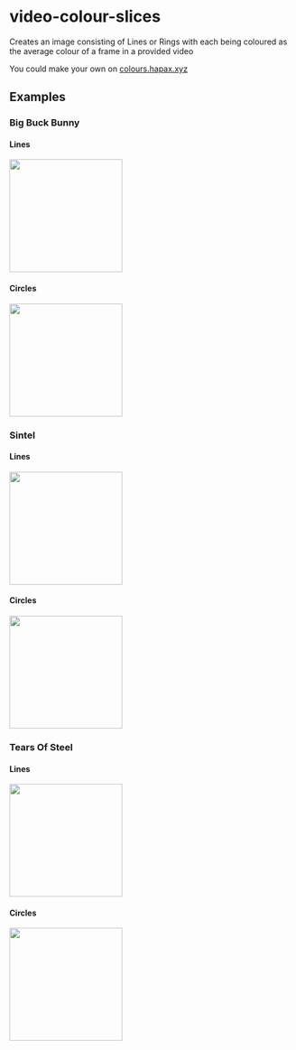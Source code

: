 # video-colour-slices
Creates an image consisting of Lines or Rings with each being coloured as the average colour of a frame in a provided video

You could make your own on [colours.hapax.xyz](http://colours.hapax.xyz)

## Examples

### Big Buck Bunny

#### Lines
<img src="https://github.com/AdamSlack/video-colour-slices/blob/master/examples/bigBuckBunny-lines.png?raw=true" width="200">

#### Circles
<img src="https://github.com/AdamSlack/video-colour-slices/blob/master/examples/bigBuckBunny-circles.png?raw=true" width="200">

### Sintel

#### Lines
<img src="https://github.com/AdamSlack/video-colour-slices/blob/master/examples/sintel-lines.png?raw=true" width="200">

#### Circles
<img src="https://github.com/AdamSlack/video-colour-slices/blob/master/examples/sintel-circles.png?raw=true" width="200">


### Tears Of Steel

#### Lines
<img src="https://github.com/AdamSlack/video-colour-slices/blob/master/examples/tearsOfSteel-lines.png?raw=true" width="200">

#### Circles
<img src="https://github.com/AdamSlack/video-colour-slices/blob/master/examples/tearsOfSteel-circles.png?raw=true" width="200">
